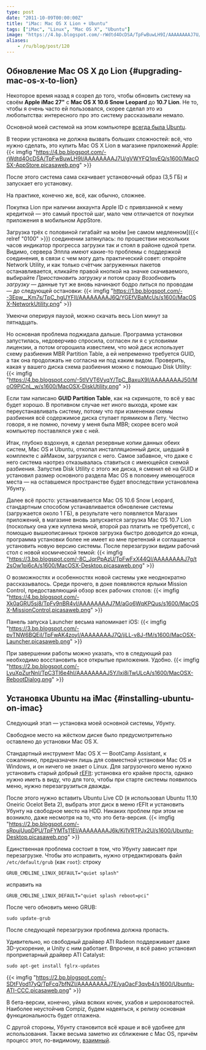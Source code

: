 ```yaml
---
type: post
date: "2011-10-09T00:00:00Z"
title: "iMac: Mac OS X Lion + Ubuntu"
tags: ["iMac", "Linux", "Mac OS X", "Ubuntu"]
image: "https://4.bp.blogspot.com/-rWdtd4OcDSA/TpFwBuwLH9I/AAAAAAAAJ7U/gVWYFQ1qvEQ/s1600/MacOSX-AppStore.picasaweb.png"
aliases:
    - /ru/blog/post/120
---
```


## Обновление Mac OS X до Lion {#upgrading-mac-os-x-to-lion}

Некоторое время назад я созрел до того, чтобы обновить систему на своём **Apple iMac 27"** с **Mac OS X 10.6 Snow Leopard** до **10.7 Lion**. Не то, чтобы я очень часто ей пользовался, скорее сделал это из любопытства: интересного про это систему рассказывали немало.

Основной моей системой на этом компьютере [всегда была Ubuntu](http://habrahabr.ru/blogs/ubuntu/100514/).

В теории установка не должна вызвать больших сложностей: всё, что нужно сделать, это купить Mac OS X Lion в магазине приложений Apple:
{{< imgfig "https://4.bp.blogspot.com/-rWdtd4OcDSA/TpFwBuwLH9I/AAAAAAAAJ7U/gVWYFQ1qvEQ/s1600/MacOSX-AppStore.picasaweb.png" >}}

<!--more-->

После этого система сама скачивает установочный образ (3,5 ГБ) и запускает его установку.

На практике, конечно же, всё, как обычно, сложнее.

Покупка Lion при наличии аккаунта Apple ID с привязанной к нему кредиткой — это самый простой шаг, мало чем отличается от покупки приложения в мобильном AppStore.

Загрузка трёх с половиной гигабайт на моём [не самом медленном]({{< relref "0100" >}}) соединении затянулась: по прошествии нескольких часов индикатор прогресса загрузки так и стоял в районе одной трети. Видимо, сервера Эппла имеют какие-то проблемы с поддержкой соединения, в связи с чем могу дать практический совет: откройте Network Utility, и как только счётчик загруженных пакетов останавливается, кликайте правой кнопкой на значке скачиваемого, выбирайте *Приостановить загрузку* и потом сразу *Возобновить загрузку* — данные тут же вновь начинают бодро литься по проводам — до следующей остановки:
{{< imgfig "https://1.bp.blogspot.com/--3Epw__Km7s/TpC_hgUYFII/AAAAAAAAJ6Q/YGEfVBaMcUs/s1600/MacOSX-NetworkUtility.png" >}}

Умеючи оперируя паузой, можно скачать весь Lion минут за пятнадцать.

Но основная проблема поджидала дальше. Программа установки запустилась, недоверчиво спросила, согласен ли я с условиями лицензии, а потом огорошила известием, что мой диск использует схему разбиения MBR Partition Table, а ей непременно требуется GUID, а так она продолжать не согласна ни под каким видом. Проверить, какая у вашего диска схема разбиения можно с помощью Disk Utility:
{{< imgfig "https://4.bp.blogspot.com/-5tIVVT6VyqY/TpC_BaxuX9I/AAAAAAAAJ50/MoO9PjCnL_w/s1600/MacOSX-DiskUtility.png" >}}

Если там написано **GUID Partition Table**, как на скриншоте, то всё у вас будет хорошо. В противном случае нет иного выхода, кроме как переустанавливать систему, потому что при изменении схемы разбиения всё содержимое диска ступает прямиком в Лету. Честно говоря, я не помню, почему у меня была MBR; скорее всего мой компьютер поставлялся уже с ней.

Итак, глубоко вздохнув, я сделал резервные копии данных обеих систем, Mac OS и Ubuntu, откопал инсталляционный диск, шедший в комплекте с айМаком, загрузился с него. Самое забавное, что даже с него система наотрез отказывалась ставиться с имеющейся схемой разбиения. Запустив Disk Utility с этого же диска, я сменил её на GUID и установил размер основного раздела Mac OS в половину имеющегося места — на оставшемся пространстве будет впоследствии установлена Убунту.

Далее всё просто: устанавливается Mac OS 10.6 Snow Leopard, стандартным способом устанавливается обновление системы (загружается около 1 ГБ), в результате чего появляется Магазин приложений, в магазине вновь запускается загрузка Mac OS 10.7 Lion (поскольку она уже куплена мной, второй раз платить не требуется), с помощью вышеописанных трюков загрузка быстро доводится до конца, программа установки более не имеет ко мне претензий и соглашается установить новую версию системы. После перезагрузки видим рабочий стол с новой космической темой:
{{< imgfig "https://3.bp.blogspot.com/-8C_JqrPpAzU/TpFwFxX44QI/AAAAAAAAJ7g/t2sOw1pi6cA/s1600/MacOSX-Desktop.picasaweb.png" >}}

О возможностях и особенностях новой системы уже неоднократно рассказывалось. Среди прочего, в доке появляются ярлыки Mission Control, предоставляющий обзор всех рабочих столов:
{{< imgfig "https://4.bp.blogspot.com/-Xk0aGRU5sj8/TpFv9nBR4vI/AAAAAAAAJ7M/aGo6WqKPQus/s1600/MacOSX-MissionControl.picasaweb.png" >}}

Панель запуска Launcher весьма напоминает iOS:
{{< imgfig "https://3.bp.blogspot.com/-pvTNW6BQEiI/TpFwAK4zoyI/AAAAAAAAJ7Q/jiLL-v8J-fM/s1600/MacOSX-Launcher.picasaweb.png" >}}

При завершении работы можно указать, что в следующий раз необходимо восстановить все открытые приложения. Удобно.
{{< imgfig "https://2.bp.blogspot.com/-LyuXpZurNnI/TpC3TI6e4hI/AAAAAAAAJ5Y/Ixi8iTwULcA/s1600/MacOSX-RebootDialog.png" >}}

## Установка Ubuntu на iMac {#installing-ubuntu-on-imac}

Следующий этап — установка моей основной системы, Убунту.

Свободное место на жёстком диске было предусмотрительно оставлено до установки Mac OS X.

Стандартный инструмент Mac OS X — BootCamp Assistant, к сожалению, предназначен лишь для совместной установки Mac OS и Windows, и он ничего не знает о Linux. Для загрузочного меню нужно установить старый добрый [rEFIt](http://refit.sourceforge.net/): установка его крайне проста, однако нужно иметь в виду, что для того, чтобы при старте системы появилось меню, нужно перезагрузиться дважды.

После этого нужно вставить Ubuntu Live CD (я использовал Ubuntu 11.10 Oneiric Ocelot Beta 2), выбрать этот диск в меню rEFIt и установить Убунту на свободное место на HDD. Никаких проблем при этом не возникло, даже несмотря на то, что это бета-версия.
{{< imgfig "https://2.bp.blogspot.com/-sRpujUuqDPU/TpFYMTs11EI/AAAAAAAAJ6k/Kj1VRTPJx2U/s1600/Ubuntu-Desktop.picasaweb.png" >}}

Единственная проблема состоит в том, что Убунту зависает при перезагрузке. Чтобы это исправить, нужно отредактировать файл `/etc/default/grub` (как `root`): строку

    GRUB_CMDLINE_LINUX_DEFAULT="quiet splash"

исправить на

    GRUB_CMDLINE_LINUX_DEFAULT="quiet splash reboot=pci"

После чего обновить меню GRUB:

    sudo update-grub

После следующей перезагрузки проблема должна пропасть.

Удивительно, но свободный драйвер ATI Radeon поддерживает даже 3D-ускорение, и Unity с ним работает. Впрочем, я всё равно установил проприетарный драйвер ATI Catalyst:

    sudo apt-get install fglrx-updates

{{< imgfig "https://2.bp.blogspot.com/-SDtFVod17yQ/TpFcq7bfNZI/AAAAAAAAJ7E/yaOacF3qvb4/s1600/Ubuntu-ATI-CCC.picasaweb.png" >}}

В бета-версии, конечно, уйма всяких кочек, ухабов и шероховатостей. Наиболее неустойчив Compiz, будем надеяться, к релизу основная функциональность будет отлажена.

С другой стороны, Убунту становится всё краше и всё удобнее для использования. Также весьма заметно их сближение с Mac OS, причём процесс этот, по-видимому, [взаимный](http://cassidyjames.com/b/61).
